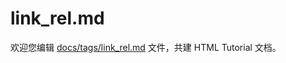link_rel.md
===

欢迎您编辑 <a target="__blank" href="https://github.com/jaywcjlove/html-tutorial/blob/master/docs/tags/link_rel.md">docs/tags/link_rel.md</a> 文件，共建 HTML Tutorial 文档。